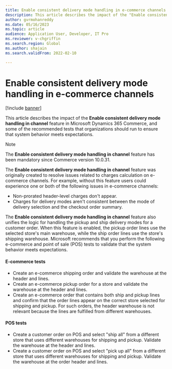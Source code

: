 ```yaml
---
title: Enable consistent delivery mode handling in e-commerce channels
description: This article describes the impact of the "Enable consistent delivery mode handling in channel" feature in Microsoft Dynamics 365 Commerce, and some of the recommended tests that organizations should run to ensure that system behavior meets expectations.
author: gvrmohanreddy
ms.date: 05/16/2023
ms.topic: article
audience: Application User, Developer, IT Pro
ms.reviewer: v-chgriffin
ms.search.region: Global
ms.author: shajain
ms.search.validFrom: 2022-02-10

---
```


# Enable consistent delivery mode handling in e-commerce channels

[!include [banner](includes/banner.md)]

This article describes the impact of the **Enable consistent delivery mode handling in channel** feature in Microsoft Dynamics 365 Commerce, and some of the recommended tests that organizations should run to ensure that system behavior meets expectations.

> [!NOTE]
> The **Enable consistent delivery mode handling in channel** feature has been mandatory since Commerce version 10.0.31.

The **Enable consistent delivery mode handling in channel** feature was originally created to resolve issues related to charges calculation on e-commerce channels. For example, without this feature users could experience one or both of the following issues in e-commerce channels:
- Non-prorated header-level charges don't appear.
- Charges for delivery modes aren't consistent between the mode of delivery selection and the checkout order summary.

The **Enable consistent delivery mode handling in channel** feature also unifies the logic for handling the pickup and ship delivery modes for a customer order. When this feature is enabled, the pickup order lines use the selected store's main warehouse, while the ship order lines use the store's shipping warehouse. Microsoft recommends that you perform the following e-commerce and point of sale (POS) tests to validate that the system behavior meets expectations.

#### E-commerce tests

- Create an e-commerce shipping order and validate the warehouse at the header and lines.
- Create an e-commerce pickup order for a store and validate the warehouse at the header and lines. 
- Create an e-commerce order that contains both ship and pickup lines and confirm that the order lines appear on the correct store selected for shipping and pickup. For such orders, the header warehouse is not relevant because the lines are fulfilled from different warehouses.

#### POS tests

- Create a customer order on POS and select "ship all" from a different store that uses different warehouses for shipping and pickup. Validate the warehouse at the header and lines.
- Create a customer order on POS and select "pick up all" from a different store that uses different warehouses for shipping and pickup. Validate the warehouse at the order header and lines.

